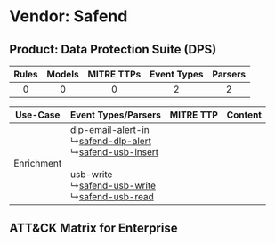 Vendor: Safend
==============
Product: Data Protection Suite (DPS)
------------------------------------
| Rules | Models | MITRE TTPs | Event Types | Parsers |
|:-----:|:------:|:----------:|:-----------:|:-------:|
|   0   |   0    |     0      |      2      |    2    |

|  Use-Case  | Event Types/Parsers    | MITRE TTP | Content    |
|:----------:| ---- | --------- | ---- |
| Enrichment |  dlp-email-alert-in<br> ↳[safend-dlp-alert](Ps/pC_safenddlpalert.md)<br> ↳[safend-usb-insert](Ps/pC_safendusbinsert.md)<br><br> usb-write<br> ↳[safend-usb-write](Ps/pC_safendusbwrite.md)<br> ↳[safend-usb-read](Ps/pC_safendusbread.md)<br> |    | [](RM/r_m_safend_data_protection_suite_(dps)_Enrichment.md) |

ATT&CK Matrix for Enterprise
----------------------------
